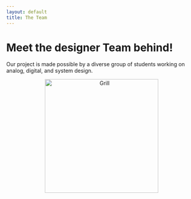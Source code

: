 ```yaml
---
layout: default
title: The Team
---
```


# Meet the designer Team behind!

Our project is made possible by a diverse group of students working on analog, digital, and system design.

<!-- Grill -->
<p align="center">
  <img src="{{ site.baseurl }}/assets/images/grill_1.jpg" alt="Grill" width="300"/>
</p>
